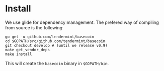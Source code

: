 # Install

We use glide for dependency management.  The prefered way of compiling from source is the following:

```
go get -u github.com/tendermint/basecoin
cd $GOPATH/src/github.com/tendermint/basecoin
git checkout develop # (until we release v0.9)
make get_vendor_deps
make install
```

This will create the `basecoin` binary in `$GOPATH/bin`.

